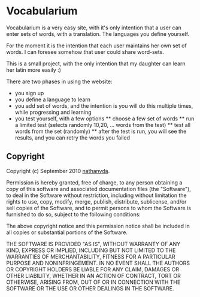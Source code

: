 # Vocabularium

Vocabularium is a very easy site, with it's only intention that a user can enter sets of words, with a translation.
The languages you define yourself.

For the moment it is the intention that each user maintains her own set of words.
I can foresee somehow that user could share word-sets.

This is a small project, with the only intention that my daughter can learn her latin more easily :)

There are two phases in using the website:

* you sign up
* you define a language to learn
* you add set of words, and the intention is you will do this multiple times, while progressing and learning
* you test yourself, with a few options
** choose a few set of words
** run a limited test (selects randomly 10,20, ... words from the test)
** test all words from the set (randomly)
** after the test is run, you will see the results, and you can retry the words you failed

## Copyright

Copyright (c) September 2010 [nathanvda](mailto:nathan@dixis.com).

Permission is hereby granted, free of charge, to any person obtaining
a copy of this software and associated documentation files (the
"Software"), to deal in the Software without restriction, including
without limitation the rights to use, copy, modify, merge, publish,
distribute, sublicense, and/or sell copies of the Software, and to
permit persons to whom the Software is furnished to do so, subject to
the following conditions:

The above copyright notice and this permission notice shall be
included in all copies or substantial portions of the Software.

THE SOFTWARE IS PROVIDED "AS IS", WITHOUT WARRANTY OF ANY KIND,
EXPRESS OR IMPLIED, INCLUDING BUT NOT LIMITED TO THE WARRANTIES OF
MERCHANTABILITY, FITNESS FOR A PARTICULAR PURPOSE AND
NONINFRINGEMENT. IN NO EVENT SHALL THE AUTHORS OR COPYRIGHT HOLDERS BE
LIABLE FOR ANY CLAIM, DAMAGES OR OTHER LIABILITY, WHETHER IN AN ACTION
OF CONTRACT, TORT OR OTHERWISE, ARISING FROM, OUT OF OR IN CONNECTION
WITH THE SOFTWARE OR THE USE OR OTHER DEALINGS IN THE SOFTWARE.